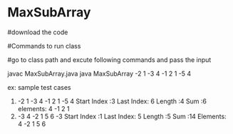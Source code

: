 # MaxSubArray

#download the code 

#Commands to run class 

#go to class path and excute following commands  and pass the input 

javac MaxSubArray.java
java MaxSubArray -2 1 -3 4 -1 2 1 -5 4


ex: sample test cases 

1) -2 1 -3 4 -1 2 1 -5 4
    Start Index :3
    Last Index: 6
    Length :4
    Sum :6
    elements: 4 -1 2 1
2) -3 4 -2 1 5 6 -3
    Start Index :1
    Last Index: 5
    Length :5
    Sum :14
    Elements: 4 -2 1 5 6 
    
